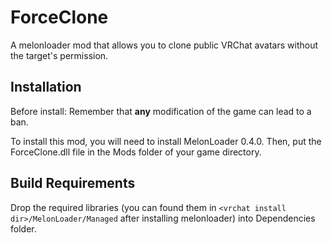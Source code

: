 # ForceClone
A melonloader mod that allows you to clone public VRChat avatars without the target's permission.

## Installation
Before install:
Remember that **any** modification of the game can lead to a ban.

To install this mod, you will need to install MelonLoader 0.4.0. Then, put the ForceClone.dll file in the Mods folder of your game directory.

## Build Requirements
Drop the required libraries (you can found them in `<vrchat install dir>/MelonLoader/Managed` after installing melonloader) into Dependencies folder.
